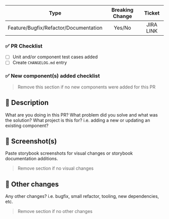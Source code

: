 |                 Type                  | Breaking Change |  Ticket   |
| :-----------------------------------: | :-------------: | :-------: |
| Feature/Bugfix/Refactor/Documentation |     Yes/No      | JIRA LINK |

### ✅ PR Checklist

- [ ] Unit and/or component test cases added
- [ ] Create `CHANGELOG.md` entry

### ✅ New component(s) added checklist

> Remove this section if no new components were added for this PR

## 📌 Description

What are you doing in this PR? What problem did you solve and what was the solution? What project is this for? i.e. adding a new or updating an existing component?

## 📸 Screenshot(s)

Paste storybook screenshots for visual changes or storybook documentation additions.

> Remove section if no visual changes

## 📝 Other changes

Any other changes? i.e. bugfix, small refactor, tooling, new dependencies, etc.

> Remove section if no other changes

